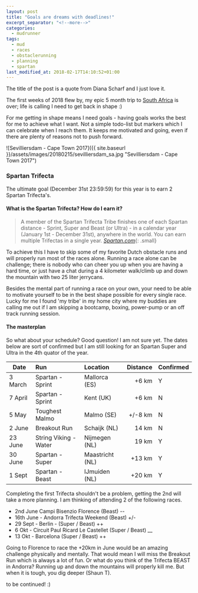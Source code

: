 ```yaml
---
layout: post
title: "Goals are dreams with deadlines!"
excerpt_separator: "<!--more-->"
categories:
  - mudrunner
tags:
  - mud
  - races
  - obstaclerunning
  - planning
  - spartan
last_modified_at: 2018-02-17T14:10:52+01:00
---
```

The title of the post is a quote from Diana Scharf and I just love it.

The first weeks of 2018 flew by, my epic 5 month trip to [South Africa](https://www.wegosouth.nl) is over; life is calling I need to get back in shape :)

For me getting in shape means I need goals - having goals works the best for me to achieve what I want. Not a simple todo-list but markers which I can celebrate when I reach them. It keeps me motivated and going, even if there are plenty of reasons not to push forward.

![Sevilliersdam - Cape Town 2017]({{ site.baseurl }}/assets/images/20180215/sevilliersdam_sa.jpg "Sevilliersdam - Cape Town 2017")


### Spartan Trifecta

The ultimate goal (December 31st 23:59:59) for this year is to earn 2 Spartan Trifecta's.

#### What is the Spartan Trifecta? How do I earn it?

> A member of the Spartan Trifecta Tribe finishes one of each Spartan distance - Sprint, Super and Beast (or Ultra) - in a calendar year (January 1st - December 31st), anywhere in the world. You can earn multiple Trifectas in a single year. <cite>[Spartan.com](https://spartanrace.zendesk.com/hc/en-us/articles/202321438-What-is-the-Spartan-Trifecta-How-do-I-earn-it-)</cite>{: .small}

To achieve this I have to skip some of my favorite Dutch obstacle runs and will properly run most of the races alone. Running a race alone can be challenge; there is nobody who can cheer you up when you are having a hard time, or just have a chat during a 4 kilometer walk/climb up and down the mountain with two 25 liter jerrycans.

Besides the mental part of running a race on your own, your need to be able to motivate yourself to be in the best shape possible for every single race. Lucky for me I found 'my tribe' in my home city where my buddies are calling me out if I am skipping a bootcamp, boxing, power-pump or an off track running session.

<!--more-->
#### The masterplan

So what about your schedule? Good question! I am not sure yet. The dates below are sort of confirmed but I am still looking for an Spartan Super and Ultra in the 4th quator of the year.

| Date    | Run               | Location       | Distance | Confirmed |
|---------|:------------------|:---------------|---------:|-----------|
| 3 March | Spartan - Sprint  | Mallorca  (ES) |+6 km     | Y         |
| 7 April | Spartan - Sprint  | Kent  (UK)     |+6 km     | N         |
| 5 May   | Toughest Malmo    | Malmo (SE)     |+/-8 km   | N         |
| 2 June  | Breakout Run      | Schaijk (NL)   |14 km     | N         |
|23 June  | String Viking - Water | Nijmegen (NL)|19 km   | Y         |
|30 June  | Spartan - Super   | Maastricht (NL)|+13 km    | Y         |
| 1 Sept  | Spartan - Beast   | IJmuiden (NL)  |+20 km    | Y         |

Completing the first Trifecta shouldn't be a problem, getting the 2nd will take a  more planning. I am thinking of attending 2 of the following races.

* 2nd June Campi Bisenzio Florence (Beast)     --
* 16th June - Andorra Trifecta Weekend (Beast) +/-
* 29 Sept - Berlin - (Super / Beast) ++
* 6 Okt -  Circuit Paul Ricard Le Castellet (Super / Beast) __
* 13 Okt -  Barcelona (Super / Beast) ++

Going to Florence to race the +20km in June would be an amazing challenge physically and mentally. That would mean I will miss the Breakout Run which is always a lot of fun. Or what do you think of the Trifecta BEAST in Andorra? Running up and down the mountains will properly kill me. But when it is tough, you dig deeper (Shaun T).

to be continued! :)



